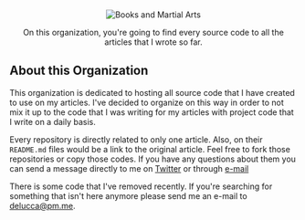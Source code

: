 <p align="center">
  <br>
   <img src="https://media2.giphy.com/media/ROTOkR1B002R2/giphy.gif?cid=790b76115d17d26c6271385363fd005f&rid=giphy.gif" alt="Books and Martial Arts" title="Books and Martial Arts" />
  <br>
</p>
<p align="center">
On this organization, you're going to find every source code to all the articles that I wrote so far.
</p>

## About this Organization

This organization is dedicated to hosting all source code that I have created to use on my articles. I've decided to organize on this way in order to not mix it up to the code that I was writing for my articles with project code that I write on a daily basis.

Every repository is directly related to only one article. Also, on their `README.md` files would be a link to the original article. Feel free to fork those repositories or copy those codes. If you have any questions about them you can send a message directly to me on [Twitter](https://twitter.com/_odelucca) or through [e-mail](mailto:delucca@pm.me)

There is some code that I've removed recently. If you're searching for something that isn't here anymore please send me an e-mail to delucca@pm.me.
